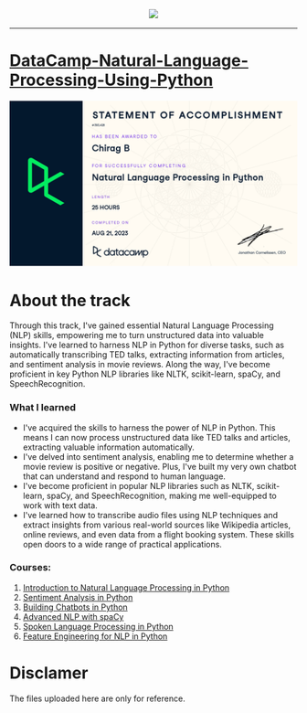 <p align="center">

  <img height="100" src="https://recruiting.cdn.greenhouse.io/external_greenhouse_job_boards/logos/000/004/942/original/fb-optimized.jpg?1612253712">  

</p>
<hr>  

# [DataCamp-Natural-Language-Processing-Using-Python](https://www.coursera.org/specializations/natural-language-processing)

[![Welcome](https://github.com/Chirag05B/Portfolio/blob/main/Projects/DataCamp%20Projects/Data%20Camp%20NLP%20Track_page-0001.jpg)](https://www.datacamp.com/completed/statement-of-accomplishment/track/74184e92fb728d9c43a6c9dc2db5ff9da738cc72)

 
 
 # About the track
 Through this track, I've gained essential Natural Language Processing (NLP) skills, empowering me to turn unstructured data into valuable insights. I've learned to harness NLP in Python for diverse tasks, such as automatically transcribing TED talks, extracting information from articles, and sentiment analysis in movie reviews. Along the way, I've become proficient in key Python NLP libraries like NLTK, scikit-learn, spaCy, and SpeechRecognition.

 ### What I learned
 - I've acquired the skills to harness the power of NLP in Python. This means I can now process unstructured data like TED talks and articles, extracting valuable information automatically. 
- I've delved into sentiment analysis, enabling me to determine whether a movie review is positive or negative. Plus, I've built my very own chatbot that can understand and respond to human language.
- I've become proficient in popular NLP libraries such as NLTK, scikit-learn, spaCy, and SpeechRecognition, making me well-equipped to work with text data. 
- I've learned how to transcribe audio files using NLP techniques and extract insights from various real-world sources like Wikipedia articles, online reviews, and even data from a flight booking system. These skills open doors to a wide range of practical applications.
 
### Courses:
1. [Introduction to Natural Language Processing in Python](https://www.datacamp.com/courses/introduction-to-natural-language-processing-in-python)  
2. [Sentiment Analysis in Python](https://www.datacamp.com/courses/sentiment-analysis-in-python)  
3. [Building Chatbots in Python](https://www.datacamp.com/courses/building-chatbots-in-python)  
4. [Advanced NLP with spaCy](https://www.datacamp.com/courses/advanced-nlp-with-spacy)
5. [Spoken Language Processing in Python](https://www.datacamp.com/courses/spoken-language-processing-in-python)
6. [Feature Engineering for NLP in Python](https://www.datacamp.com/courses/feature-engineering-for-nlp-in-python)



# Disclamer
The files uploaded here are only for reference. 
